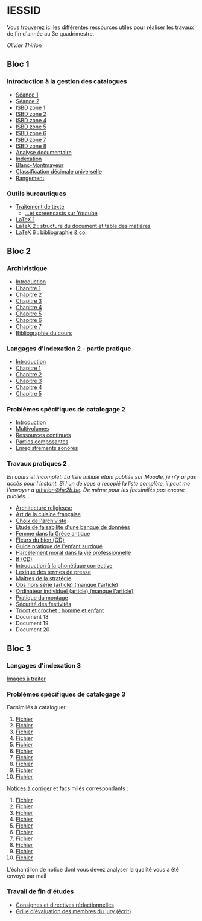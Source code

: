 # IESSID

Vous trouverez ici les différentes ressources utiles pour réaliser les travaux de fin d'année au 3e quadrimestre.

*Olivier Thirion*


## Bloc 1

### Introduction à la gestion des catalogues

* [Séance 1](http://olivierthirion.be/files/igc/s1.pdf)
* [Séance 2](http://olivierthirion.be/files/igc/s2.pdf)
* [ISBD zone 1](http://olivierthirion.be/files/igc/1.pdf)
* [ISBD zone 2](http://olivierthirion.be/files/igc/2.pdf)
* [ISBD zone 4](http://olivierthirion.be/files/igc/4.pdf)
* [ISBD zone 5](http://olivierthirion.be/files/igc/5.pdf)
* [ISBD zone 6](http://olivierthirion.be/files/igc/6.pdf)
* [ISBD zone 7](http://olivierthirion.be/files/igc/7.pdf)
* [ISBD zone 8](http://olivierthirion.be/files/igc/8.pdf)
* [Analyse documentaire](http://olivierthirion.be/files/igc/analyse.pdf)
* [Indexation](http://olivierthirion.be/files/igc/indexation.pdf)
* [Blanc-Montmayeur](http://olivierthirion.be/files/igc/bmm.pdf)
* [Classification décimale universelle](http://olivierthirion.be/files/igc/cdu.pdf)
* [Rangement](http://olivierthirion.be/files/igc/rangement.pdf)

### Outils bureautiques

* [Traitement de texte](http://olivierthirion.be/files/ob/tt.pdf)
  * [...et screencasts sur Youtube](https://www.youtube.com/watch?v=QuV3g6P1wUI&list=PLqWR_np7HyhI91IYLaYyxuTOjj4uRVUVI)
* [LaTeX 1](http://olivierthirion.be/files/ob/latex1.pdf)
* [LaTeX 2 : structure du document et table des matières](http://olivierthirion.be/files/ob/latex2.pdf)
* [LaTeX 6 : bibliographie & co.](http://olivierthirion.be/files/ob/latex6.pdf)

## Bloc 2

### Archivistique

* [Introduction](http://olivierthirion.be/files/archi/0.pdf)
* [Chapitre 1](http://olivierthirion.be/files/archi/1.pdf)
* [Chapitre 2](http://olivierthirion.be/files/archi/2.pdf)
* [Chapitre 3](http://olivierthirion.be/files/archi/3.pdf)
* [Chapitre 4](http://olivierthirion.be/files/archi/4.pdf)
* [Chapitre 5](http://olivierthirion.be/files/archi/5.pdf)
* [Chapitre 6](http://olivierthirion.be/files/archi/6.pdf)
* [Chapitre 7](http://olivierthirion.be/files/archi/7.pdf)
* [Bibliographie du cours](http://olivierthirion.be/files/archi/b.pdf)

### Langages d'indexation 2 - partie pratique

* [Introduction](http://olivierthirion.be/files/li2/0.pdf)
* [Chapitre 1](http://olivierthirion.be/files/li2/1.pdf)
* [Chapitre 2](http://olivierthirion.be/files/li2/2.pdf)
* [Chapitre 3](http://olivierthirion.be/files/li2/3.pdf)
* [Chapitre 4](http://olivierthirion.be/files/li2/4.pdf)
* [Chapitre 5](http://olivierthirion.be/files/li2/5.pdf)

### Problèmes spécifiques de catalogage 2

* [Introduction](http://olivierthirion.be/files/psc2/intro.pdf)
* [Multivolumes](http://olivierthirion.be/files/psc2/multi.pdf)
* [Ressources continues](http://olivierthirion.be/files/psc2/rc.pdf)
* [Parties composantes](http://olivierthirion.be/files/psc2/pc.pdf)
* [Enregistrements sonores](http://olivierthirion.be/files/psc2/son.pdf)

### Travaux pratiques 2

*En cours et incomplet. La liste initiale étant publiée sur Moodle, je n'y ai pas accès pour l'instant. Si l'un de vous a recopié la liste complète, il peut me l'envoyer à othirion@he2b.be. De même pour les facsimilés pas encore publiés...*

* [Architecture religieuse](http://olivierthirion.be/files/tp2/architecture_religieuse.pdf)
* [Art de la cuisine française](http://olivierthirion.be/files/tp2/art_cuisine_francaise.pdf)
* [Choix de l'archiviste](http://olivierthirion.be/files/tp2/choix_archiviste.pdf)
* [Etude de faisabilité d'une banque de données](http://olivierthirion.be/files/tp2/etude_faisabilite.pdf)
* [Femme dans la Grèce antique](http://olivierthirion.be/files/tp2/femme_grece_antique.pdf)
* [Fleurs du bien (CD)](http://olivierthirion.be/files/tp2/fleurs_bien.pdf)
* [Guide pratique de l'enfant surdoué](http://olivierthirion.be/files/tp2/guide_pratique_enfant_surdoue.pdf)
* [Harcèlement moral dans la vie professionnelle](http://olivierthirion.be/files/tp2/harcelement_moral.pdf)
* [If (CD)](http://olivierthirion.be/files/tp2/if.pdf)
* [Introduction à la phonétique corrective](http://olivierthirion.be/files/tp2/introduction_phonetique_corrective.pdf)
* [Lexique des termes de presse](http://olivierthirion.be/files/tp2/lexique_termes_presse.pdf)
* [Maîtres de la stratégie](http://olivierthirion.be/files/tp2/maitres_strategie.pdf)
* [Obs hors série (article) (manque l'article)](http://olivierthirion.be/files/tp2/ob_hors_serie.pdf)
* [Ordinateur individuel (article) (manque l'article)](http://olivierthirion.be/files/tp2/ordinateur_individuel.pdf)
* [Pratique du montage](http://olivierthirion.be/files/tp2/pratique_montage.pdf)
* [Sécurité des festivités](http://olivierthirion.be/files/tp2/securite_festivites.pdf)
* [Tricot et crochet : homme et enfant](http://olivierthirion.be/files/tp2/tricot_crochet_homme_enfant.pdf)
* Document 18
* Document 19
* Document 20

## Bloc 3

### Langages d'indexation 3

[Images à traiter](files/LI3.IndexationImages.2008.odt)

### Problèmes spécifiques de catalogage 3

Facsimilés à cataloguer :
1. [Fichier](http://olivierthirion.be/files/psc3/01.pdf)
2. [Fichier](http://olivierthirion.be/files/psc3/02.pdf)
3. [Fichier](http://olivierthirion.be/files/psc3/03.pdf)
4. [Fichier](http://olivierthirion.be/files/psc3/04.pdf)
5. [Fichier](http://olivierthirion.be/files/psc3/05.pdf)
6. [Fichier](http://olivierthirion.be/files/psc3/06.pdf)
7. [Fichier](http://olivierthirion.be/files/psc3/07.pdf)
8. [Fichier](http://olivierthirion.be/files/psc3/08.pdf)
9. [Fichier](http://olivierthirion.be/files/psc3/09.pdf)
10. [Fichier](http://olivierthirion.be/files/psc3/10.pdf)

[Notices à corriger](files/PSC3_GrilleErreurs_2006.txt) et facsimilés correspondants :
1. [Fichier](http://olivierthirion.be/files/erreurs/01.pdf)
2. [Fichier](http://olivierthirion.be/files/erreurs/02.pdf)
3. [Fichier](http://olivierthirion.be/files/erreurs/03.pdf)
4. [Fichier](http://olivierthirion.be/files/erreurs/04.pdf)
5. [Fichier](http://olivierthirion.be/files/erreurs/05.pdf)
6. [Fichier](http://olivierthirion.be/files/erreurs/06.pdf)
7. [Fichier](http://olivierthirion.be/files/erreurs/07.pdf)
8. [Fichier](http://olivierthirion.be/files/erreurs/08.pdf)
9. [Fichier](http://olivierthirion.be/files/erreurs/09.pdf)
10. [Fichier](http://olivierthirion.be/files/erreurs/10.pdf)

L'échantillon de notice dont vous devez analyser la qualité vous a été envoyé par mail

### Travail de fin d'études

* [Consignes et directives rédactionnelles](http://olivierthirion.be/files/tfe/consignes.pdf)
* [Grille d'évaluation des membres du jury (écrit)](http://olivierthirion.be/files/tfe/jury_ecrit.pdf)

